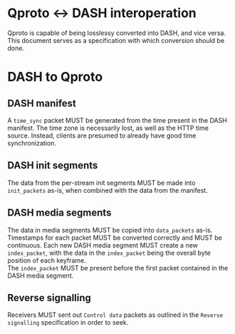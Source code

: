 Qproto <-> DASH interoperation
===============================

Qproto is capable of being losslessy converted into DASH, and vice versa.
This document serves as a specification with which conversion should be done.

DASH to Qproto
===============

DASH manifest
-------------
A `time_sync` packet MUST be generated from the time present in the DASH manifest.
The time zone is necessarily lost, as well as the HTTP time source. Instead, clients
are presumed to already have good time synchronization.

DASH init segments
------------------
The data from the per-stream init segments MUST be made into `init_packets` as-is,
when combined with the data from the manifest.

DASH media segments
-------------------
The data in media segments MUST be copied into `data_packets` as-is. Timestamps
for each packet MUST be converted correctly and MUST be continuous.
Each new DASH media segment MUST create a new `index_packet`, with the data in
the `index_packet` being the overall byte position of each keyframe.</br>
The `index_packet` MUST be present before the first packet contained in the DASH
media segment.

Reverse signalling
------------------
Receivers MUST sent out `Control data` packets as outlined in the `Reverse signalling`
specification in order to seek.
